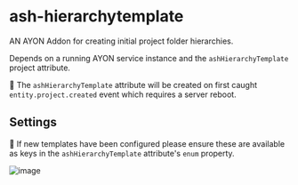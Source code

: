# ash-hierarchytemplate
AN AYON Addon for creating initial project folder hierarchies.

Depends on a running AYON service instance and the `ashHierarchyTemplate` project attribute.

📝 The `ashHierarchyTemplate` attribute will be created on first caught `entity.project.created` event which requires a server reboot.

## Settings

📝 If new templates have been configured please ensure these are available as keys in the `ashHierarchyTemplate` attribute's `enum` property.

![image](https://github.com/user-attachments/assets/386b82b1-960d-4bbb-89a7-8831b7cec29c)
